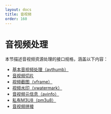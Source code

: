 ```yaml
---
layout: docs
title: 音视频
order: 160
---
```


<a id="avFop"></a>
# 音视频处理

本节描述音视频资源处理的接口规格，涵盖以下内容：  

* [基本音视频处理（avthumb）][avthumbHref]
* [音视频切片][segtimeHref]
* [视频截图（vframe）][vframeHref]
* [视频水印（vwatermark）][videoWatermarkHref]
* [音视频元信息（avinfo）][avinfoHref]
* [私有M3U8（pm3u8）][pm3u8Href]
* [音视频拼接][avconcatHref]

[avthumbHref]:          avthumb.html            "基本音视频处理"
[segtimeHref]:          segtime.html            "音视频切片"
[vframeHref]:           vframe.html             "视频截图"
[videoWatermarkHref]:   video-watermark.html    "视频水印"
[avinfoHref]:           avinfo.html             "音视频元信息"
[pm3u8Href]:            pm3u8.html              "私有M3U8"
[avconcatHref]:         avconcat.html           "音视频拼接"
